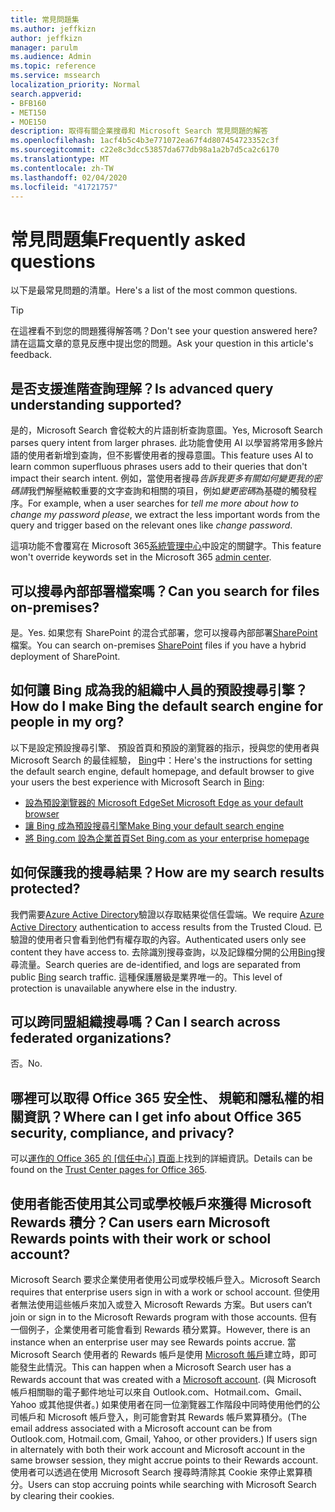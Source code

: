 ```yaml
---
title: 常見問題集
ms.author: jeffkizn
author: jeffkizn
manager: parulm
ms.audience: Admin
ms.topic: reference
ms.service: mssearch
localization_priority: Normal
search.appverid:
- BFB160
- MET150
- MOE150
description: 取得有關企業搜尋和 Microsoft Search 常見問題的解答
ms.openlocfilehash: 1acf4b5c4b3e771072ea67f4d807454723352c3f
ms.sourcegitcommit: c22e8c3dcc53857da677db98a1a2b7d5ca2c6170
ms.translationtype: MT
ms.contentlocale: zh-TW
ms.lasthandoff: 02/04/2020
ms.locfileid: "41721757"
---
```

<!-- markdownlint-disable no-trailing-punctuation -->
# <a name="frequently-asked-questions"></a><span data-ttu-id="b497a-103">常見問題集</span><span class="sxs-lookup"><span data-stu-id="b497a-103">Frequently asked questions</span></span>

<span data-ttu-id="b497a-104">以下是最常見問題的清單。</span><span class="sxs-lookup"><span data-stu-id="b497a-104">Here's a list of the most common questions.</span></span>

> [!TIP]
> <span data-ttu-id="b497a-105">在這裡看不到您的問題獲得解答嗎？</span><span class="sxs-lookup"><span data-stu-id="b497a-105">Don't see your question answered here?</span></span> <span data-ttu-id="b497a-106">請在這篇文章的意見反應中提出您的問題。</span><span class="sxs-lookup"><span data-stu-id="b497a-106">Ask your question in this article's feedback.</span></span>

## <a name="is-advanced-query-understanding-supported"></a><span data-ttu-id="b497a-107">是否支援進階查詢理解？</span><span class="sxs-lookup"><span data-stu-id="b497a-107">Is advanced query understanding supported?</span></span>

<span data-ttu-id="b497a-108">是的，Microsoft Search 會從較大的片語剖析查詢意圖。</span><span class="sxs-lookup"><span data-stu-id="b497a-108">Yes, Microsoft Search parses query intent from larger phrases.</span></span> <span data-ttu-id="b497a-109">此功能會使用 AI 以學習將常用多餘片語的使用者新增到查詢，但不影響使用者的搜尋意圖。</span><span class="sxs-lookup"><span data-stu-id="b497a-109">This feature uses AI to learn common superfluous phrases users add to their queries that don't impact their search intent.</span></span> <span data-ttu-id="b497a-110">例如，當使用者搜尋*告訴我更多有關如何變更我的密碼請*我們解壓縮較重要的文字查詢和相關的項目，例如*變更密碼*為基礎的觸發程序。</span><span class="sxs-lookup"><span data-stu-id="b497a-110">For example, when a user searches for *tell me more about how to change my password please*, we extract the less important words from the query and trigger based on the relevant ones like *change password*.</span></span>
  
<span data-ttu-id="b497a-111">這項功能不會覆寫在 Microsoft 365[系統管理中心](https://admin.microsoft.com)中設定的關鍵字。</span><span class="sxs-lookup"><span data-stu-id="b497a-111">This feature won't override keywords set in the Microsoft 365 [admin center](https://admin.microsoft.com).</span></span>
  
## <a name="can-you-search-for-files-on-premises"></a><span data-ttu-id="b497a-112">可以搜尋內部部署檔案嗎？</span><span class="sxs-lookup"><span data-stu-id="b497a-112">Can you search for files on-premises?</span></span>

<span data-ttu-id="b497a-113">是。</span><span class="sxs-lookup"><span data-stu-id="b497a-113">Yes.</span></span> <span data-ttu-id="b497a-114">如果您有 SharePoint 的混合式部署，您可以搜尋內部部署[SharePoint](http://sharepoint.com/)檔案。</span><span class="sxs-lookup"><span data-stu-id="b497a-114">You can search on-premises [SharePoint](http://sharepoint.com/) files if you have a hybrid deployment of SharePoint.</span></span>
  
## <a name="how-do-i-make-bing-the-default-search-engine-for-people-in-my-org"></a><span data-ttu-id="b497a-115">如何讓 Bing 成為我的組織中人員的預設搜尋引擎？</span><span class="sxs-lookup"><span data-stu-id="b497a-115">How do I make Bing the default search engine for people in my org?</span></span>

<span data-ttu-id="b497a-116">以下是設定預設搜尋引擎、 預設首頁和預設的瀏覽器的指示，授與您的使用者與 Microsoft Search 的最佳經驗， [Bing](https://Bing.com)中：</span><span class="sxs-lookup"><span data-stu-id="b497a-116">Here's the instructions for setting the default search engine, default homepage, and default browser to give your users the best experience with Microsoft Search in [Bing](https://Bing.com):</span></span>

- [<span data-ttu-id="b497a-117">設為預設瀏覽器的 Microsoft Edge</span><span class="sxs-lookup"><span data-stu-id="b497a-117">Set Microsoft Edge as your default browser</span></span>](set-default-browser.md)
- [<span data-ttu-id="b497a-118">讓 Bing 成為預設搜尋引擎</span><span class="sxs-lookup"><span data-stu-id="b497a-118">Make Bing your default search engine</span></span>](set-default-search-engine.md)
- [<span data-ttu-id="b497a-119">將 Bing.com 設為企業首頁</span><span class="sxs-lookup"><span data-stu-id="b497a-119">Set Bing.com as your enterprise homepage</span></span>](set-default-homepage.md)

## <a name="how-are-my-search-results-protected"></a><span data-ttu-id="b497a-120">如何保護我的搜尋結果？</span><span class="sxs-lookup"><span data-stu-id="b497a-120">How are my search results protected?</span></span>

<span data-ttu-id="b497a-121">我們需要[Azure Active Directory](https://docs.microsoft.com/azure/active-directory/)驗證以存取結果從信任雲端。</span><span class="sxs-lookup"><span data-stu-id="b497a-121">We require [Azure Active Directory](https://docs.microsoft.com/azure/active-directory/) authentication to access results from the Trusted Cloud.</span></span> <span data-ttu-id="b497a-122">已驗證的使用者只會看到他們有權存取的內容。</span><span class="sxs-lookup"><span data-stu-id="b497a-122">Authenticated users only see content they have access to.</span></span> <span data-ttu-id="b497a-123">去除識別搜尋查詢，以及記錄檔分開的公用[Bing](https://Bing.com)搜尋流量。</span><span class="sxs-lookup"><span data-stu-id="b497a-123">Search queries are de-identified, and logs are separated from public [Bing](https://Bing.com) search traffic.</span></span> <span data-ttu-id="b497a-124">這種保護層級是業界唯一的。</span><span class="sxs-lookup"><span data-stu-id="b497a-124">This level of protection is unavailable anywhere else in the industry.</span></span>

## <a name="can-i-search-across-federated-organizations"></a><span data-ttu-id="b497a-125">可以跨同盟組織搜尋嗎？</span><span class="sxs-lookup"><span data-stu-id="b497a-125">Can I search across federated organizations?</span></span>

<span data-ttu-id="b497a-126">否。</span><span class="sxs-lookup"><span data-stu-id="b497a-126">No.</span></span>

## <a name="where-can-i-get-info-about-office-365-security-compliance-and-privacy"></a><span data-ttu-id="b497a-127">哪裡可以取得 Office 365 安全性、 規範和隱私權的相關資訊？</span><span class="sxs-lookup"><span data-stu-id="b497a-127">Where can I get info about Office 365 security, compliance, and privacy?</span></span>

<span data-ttu-id="b497a-128">可以[運作的 Office 365 的 [信任中心] 頁面](https://www.microsoft.com/TrustCenter/CloudServices/office365/default.aspx)上找到的詳細資訊。</span><span class="sxs-lookup"><span data-stu-id="b497a-128">Details can be found on the [Trust Center pages for Office 365](https://www.microsoft.com/TrustCenter/CloudServices/office365/default.aspx).</span></span>

## <a name="can-users-earn-microsoft-rewards-points-with-their-work-or-school-account"></a><span data-ttu-id="b497a-129">使用者能否使用其公司或學校帳戶來獲得 Microsoft Rewards 積分？</span><span class="sxs-lookup"><span data-stu-id="b497a-129">Can users earn Microsoft Rewards points with their work or school account?</span></span>

<span data-ttu-id="b497a-130">Microsoft Search 要求企業使用者使用公司或學校帳戶登入。</span><span class="sxs-lookup"><span data-stu-id="b497a-130">Microsoft Search requires that enterprise users sign in with a work or school account.</span></span> <span data-ttu-id="b497a-131">但使用者無法使用這些帳戶來加入或登入 Microsoft Rewards 方案。</span><span class="sxs-lookup"><span data-stu-id="b497a-131">But users can’t join or sign in to the Microsoft Rewards program with those accounts.</span></span> <span data-ttu-id="b497a-132">但有一個例子，企業使用者可能會看到 Rewards 積分累算。</span><span class="sxs-lookup"><span data-stu-id="b497a-132">However, there is an instance when an enterprise user may see Rewards points accrue.</span></span> <span data-ttu-id="b497a-133">當 Microsoft Search 使用者的 Rewards 帳戶是使用 [Microsoft 帳戶](https://www.microsoft.com/welcome?rtc=1)建立時，即可能發生此情況。</span><span class="sxs-lookup"><span data-stu-id="b497a-133">This can happen when a Microsoft Search user has a Rewards account that was created with a [Microsoft account](https://www.microsoft.com/welcome?rtc=1).</span></span> <span data-ttu-id="b497a-134">(與 Microsoft 帳戶相關聯的電子郵件地址可以來自 Outlook.com、Hotmail.com、Gmail、Yahoo 或其他提供者。) 如果使用者在同一位瀏覽器工作階段中同時使用他們的公司帳戶和 Microsoft 帳戶登入，則可能會對其 Rewards 帳戶累算積分。</span><span class="sxs-lookup"><span data-stu-id="b497a-134">(The email address associated with a Microsoft account can be from Outlook.com, Hotmail.com, Gmail, Yahoo, or other providers.) If users sign in alternately with both their work account and Microsoft account in the same browser session, they might accrue points to their Rewards account.</span></span> <span data-ttu-id="b497a-135">使用者可以透過在使用 Microsoft Search 搜尋時清除其 Cookie 來停止累算積分。</span><span class="sxs-lookup"><span data-stu-id="b497a-135">Users can stop accruing points while searching with Microsoft Search by clearing their cookies.</span></span>
